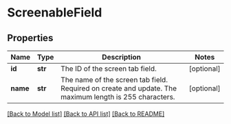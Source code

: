 # ScreenableField

## Properties
Name | Type | Description | Notes
------------ | ------------- | ------------- | -------------
**id** | **str** | The ID of the screen tab field. | [optional] 
**name** | **str** | The name of the screen tab field. Required on create and update. The maximum length is 255 characters. | [optional] 

[[Back to Model list]](../README.md#documentation-for-models) [[Back to API list]](../README.md#documentation-for-api-endpoints) [[Back to README]](../README.md)

